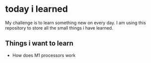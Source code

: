 # today i learned

My challenge is to learn something new on every day.
I am using this repository to store all the small things i have learned.

## Things i want to learn
- How does M1 processors work

